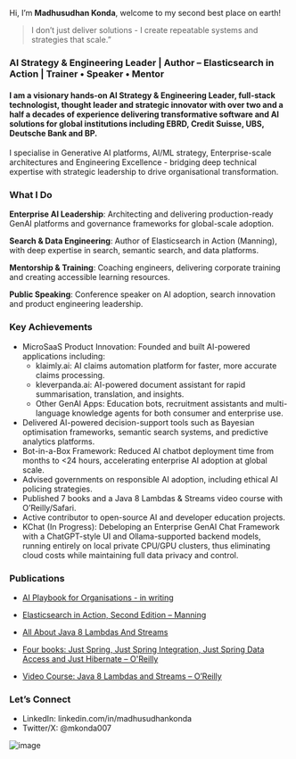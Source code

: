 Hi, I’m **Madhusudhan Konda**, welcome to my second best place on earth!

> I don’t just deliver solutions - I create repeatable systems and strategies that scale.”

### AI Strategy & Engineering Leader | Author – Elasticsearch in Action | Trainer • Speaker • Mentor

#### I am a visionary hands-on AI Strategy & Engineering Leader, full-stack technologist, thought leader and strategic innovator with over two and a half a decades of experience delivering transformative software and AI solutions for global institutions including EBRD, Credit Suisse, UBS, Deutsche Bank and BP. 

I specialise in Generative AI platforms, AI/ML strategy, Enterprise-scale architectures and Engineering Excellence - bridging deep technical expertise with strategic leadership to drive organisational transformation.

### What I Do

**Enterprise AI Leadership**: Architecting and delivering production-ready GenAI platforms and governance frameworks for global-scale adoption.

**Search & Data Engineering**:  Author of Elasticsearch in Action (Manning), with deep expertise in search, semantic search, and data platforms.

**Mentorship & Training**: Coaching engineers, delivering corporate training and creating accessible learning resources.

**Public Speaking**: Conference speaker on AI adoption, search innovation and product engineering leadership.

### Key Achievements

- MicroSaaS Product Innovation: Founded and built AI-powered applications including:
  - klaimly.ai: AI claims automation platform for faster, more accurate claims processing.
  - kleverpanda.ai: AI-powered document assistant for rapid summarisation, translation, and insights.
  - Other GenAI Apps: Education bots, recruitment assistants and multi-language knowledge agents for both consumer and enterprise use.
- Delivered AI-powered decision-support tools such as Bayesian optimisation frameworks, semantic search systems, and predictive analytics platforms.
- Bot-in-a-Box Framework: Reduced AI chatbot deployment time from months to <24 hours, accelerating enterprise AI adoption at global scale.
- Advised governments on responsible AI adoption, including ethical AI policing strategies.
- Published 7 books and a Java 8 Lambdas & Streams video course with O’Reilly/Safari.
- Active contributor to open-source AI and developer education projects.
- KChat (In Progress): Debeloping an Enterprise GenAI Chat Framework with a ChatGPT-style UI and Ollama-supported backend models, running entirely on local private CPU/GPU clusters, thus eliminating cloud costs while maintaining full data privacy and control.

### Publications

- [AI Playbook for Organisations - in writing](https://medium.com/ai-playbook-for-organisations)
  
- [Elasticsearch in Action, Second Edition – Manning](https://www.manning.com/books/elasticsearch-in-action-second-edition)

- [All About Java 8 Lambdas And Streams](https://www.amazon.co.uk/All-About-Java-Lambdas-Introducing/dp/1517534585)

- [Four books: Just Spring, Just Spring Integration, Just Spring Data Access and Just Hibernate – O'Reilly](https://www.amazon.co.uk/stores/Madhusudhan-Konda/author/B005IWJ740)

- [Video Course: Java 8 Lambdas and Streams – O’Reilly](https://learning.oreilly.com/course/java-8-lambdas/9781771374743/)

### Let’s Connect

- LinkedIn: linkedin.com/in/madhusudhankonda
- Twitter/X: @mkonda007

![image](https://github.com/madhusudhankonda/madhusudhankonda/assets/1698230/dc0904dc-13cb-435f-847c-81ac0740dfe4)


<!--
**madhusudhankonda/madhusudhankonda** is a ✨ _special_ ✨ repository because its `README.md` (this file) appears on your GitHub profile.

Here are some ideas to get you started:

- 🔭 I’m currently working on ...
- 🌱 I’m currently learning ...
- 👯 I’m looking to collaborate on ...
- 🤔 I’m looking for help with ...
- 💬 Ask me about ...
- 📫 How to reach me: ...
- 😄 Pronouns: ...
- ⚡ Fun fact: ...
-->
